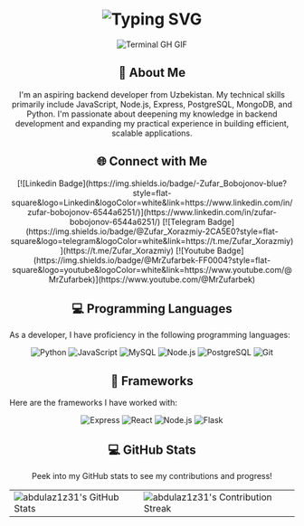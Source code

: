 <div align="center">
    <h1><img src="https://readme-typing-svg.herokuapp.com?font=Jetbrains+mono&size=40&duration=3000&color=33FF33&center=true&vCenter=true&width=435&lines=Hey..+I'm+Zufar;This+is..;..my+Github..;" alt="Typing SVG"/></h1>
    <p><img src="termina-gh.gif" alt="Terminal GH GIF" /></p>
</div>

<div align="center">
    <h2>🚀 About Me</h2>
    <p>I'm an aspiring backend developer from Uzbekistan. My technical skills primarily include JavaScript, Node.js, Express, PostgreSQL, MongoDB, and Python. I'm passionate about deepening my knowledge in backend development and expanding my practical experience in building efficient, scalable applications.</p>
</div>

<div align="center">
    <h2 align="center" class="section-heading">🌐 Connect with Me</h2>
    [![Linkedin Badge](https://img.shields.io/badge/-Zufar_Bobojonov-blue?style=flat-square&logo=Linkedin&logoColor=white&link=https://www.linkedin.com/in/zufar-bobojonov-6544a6251/)](https://www.linkedin.com/in/zufar-bobojonov-6544a6251/) 
    [![Telegram Badge](https://img.shields.io/badge/@Zufar_Xorazmiy-2CA5E0?style=flat-square&logo=telegram&logoColor=white&link=https://t.me/Zufar_Xorazmiy)](https://t.me/Zufar_Xorazmiy) 
    [![Youtube Badge](https://img.shields.io/badge/@MrZufarbek-FF0004?style=flat-square&logo=youtube&logoColor=white&link=https://www.youtube.com/@MrZufarbek)](https://www.youtube.com/@MrZufarbek)
</div>

<h2 align="center" class="section-heading">💻 Programming Languages</h2>
<p>As a developer, I have proficiency in the following programming languages:</p>
<div align="center">
    <img src="https://img.shields.io/badge/Python-3776AB?style=for-the-badge&logo=python&logoColor=white" alt="Python"/>
    <img src="https://img.shields.io/badge/JavaScript-F7DF1E?style=for-the-badge&logo=javascript&logoColor=black" alt="JavaScript"/>
    <img src="https://img.shields.io/badge/MySQL-005C84?style=for-the-badge&logo=mysql&logoColor=white" alt="MySQL"/>
    <img src="https://img.shields.io/badge/Node.js-339933?style=for-the-badge&logo=nodedotjs&logoColor=white" alt="Node.js"/>
    <img src="https://img.shields.io/badge/PostgreSQL-4169E1?style=for-the-badge&logo=postgresql&logoColor=white" alt="PostgreSQL"/>
    <img src="https://img.shields.io/badge/Git-F05032?style=for-the-badge&logo=git&logoColor=white" alt="Git"/>
</div>

<h2 align="center" class="section-heading">🔧 Frameworks</h2>
<p>Here are the frameworks I have worked with:</p>
<div align="center">
    <img src="https://img.shields.io/badge/Express.js-000000?style=for-the-badge&logo=express&logoColor=white" alt="Express"/>
    <img src="https://img.shields.io/badge/React-20232A?style=for-the-badge&logo=react&logoColor=61DAFB" alt="React"/>
    <img src="https://img.shields.io/badge/Node.js-339933?style=for-the-badge&logo=nodedotjs&logoColor=white" alt="Node.js"/>
    <img src="https://img.shields.io/badge/Flask-000000?style=for-the-badge&logo=flask&logoColor=white" alt="Flask"/>
</div>

<div align="center">
    <h2 align="center" class="section-heading">💻 GitHub Stats</h2>
    <p>Peek into my GitHub stats to see my contributions and progress!</p>
    <table align="center" width="100%" height="100%">
        <tr>
            <td><img style="border: none;" src="https://github-profile-summary-cards.vercel.app/api/cards/profile-details?username=abdulaz1z31&theme=github_dark" alt="abdulaz1z31's GitHub Stats"/></td>
            <td><img style="border: none;" src="https://github-readme-streak-stats.herokuapp.com/?user=abdulaz1z31&theme=merko" alt="abdulaz1z31's Contribution Streak"/></td>
        </tr>
    </table>

    <table align="center" width="100%" height="100%">
        <tr>
            <td><img style="border: none;" src="https://github-profile-summary-cards.vercel.app/api/cards/stats?username=abdulaz1z31&theme=github_dark" alt="abdulaz1z31's GitHub Stats"/></td>
            <td><img style="border: none;" src="https://github-profile-summary-cards.vercel.app/api/cards/productive-time?username=abdulaz1z31&theme=github_dark&utcOffset=10" alt="abdulaz1z31's GitHub Stats"/></td>
        </tr>
    </table>
</div>

<div style="text-align: center;">
    <h2>🌱 Currently Learning</h2>
    <p>I'm currently working on deepening my knowledge and learning new technologies, including:</p>
    <ul>
        <li>Advanced programming techniques in Python</li>
        <li>Database management and optimization</li>
        <li>Fundamentals of web development</li>
        <li>Modern software development methodologies</li>
    </ul>
</div>

<div style="text-align: center;">
    <h2>🎯 Future Goals</h2>
    <p>In the future, I aim to enhance my skills in the following areas:</p>
    <ul>
        <li>Full-stack web development</li>
        <li>Mobile application development</li>
        <li>Basics of artificial intelligence and machine learning</li>
        <li>Software architecture</li>
    </ul>
</div>
